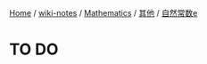 [Home](https://mengxianbin.github.io) /
[wiki-notes](https://mengxianbin.github.io/wiki-notes/site) /
[Mathematics](https://mengxianbin.github.io/wiki-notes/site/Mathematics) /
[其他](https://mengxianbin.github.io/wiki-notes/site/Mathematics/%E5%85%B6%E4%BB%96) /
[自然常数e](https://mengxianbin.github.io/wiki-notes/site/Mathematics/%E5%85%B6%E4%BB%96/%E8%87%AA%E7%84%B6%E5%B8%B8%E6%95%B0e)

# TO DO
